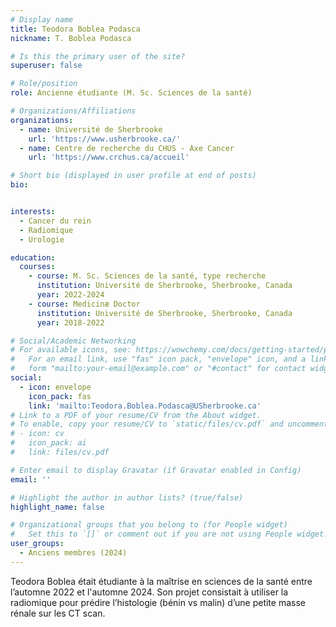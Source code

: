 ```yaml
---
# Display name
title: Teodora Boblea Podasca
nickname: T. Boblea Podasca

# Is this the primary user of the site?
superuser: false

# Role/position
role: Ancienne étudiante (M. Sc. Sciences de la santé)

# Organizations/Affiliations
organizations:
  - name: Université de Sherbrooke
    url: 'https://www.usherbrooke.ca/'
  - name: Centre de recherche du CHUS - Axe Cancer
    url: 'https://www.crchus.ca/accueil'

# Short bio (displayed in user profile at end of posts)
bio: 


interests:
  - Cancer du rein
  - Radiomique
  - Urologie

education:
  courses:
    - course: M. Sc. Sciences de la santé, type recherche
      institution: Université de Sherbrooke, Sherbrooke, Canada
      year: 2022-2024
    - course: Medicinæ Doctor
      institution: Université de Sherbrooke, Sherbrooke, Canada
      year: 2018-2022

# Social/Academic Networking
# For available icons, see: https://wowchemy.com/docs/getting-started/page-builder/#icons
#   For an email link, use "fas" icon pack, "envelope" icon, and a link in the
#   form "mailto:your-email@example.com" or "#contact" for contact widget.
social:
  - icon: envelope
    icon_pack: fas
    link: 'mailto:Teodora.Boblea.Podasca@USherbrooke.ca'
# Link to a PDF of your resume/CV from the About widget.
# To enable, copy your resume/CV to `static/files/cv.pdf` and uncomment the lines below.
# - icon: cv
#   icon_pack: ai
#   link: files/cv.pdf

# Enter email to display Gravatar (if Gravatar enabled in Config)
email: ''

# Highlight the author in author lists? (true/false)
highlight_name: false

# Organizational groups that you belong to (for People widget)
#   Set this to `[]` or comment out if you are not using People widget.
user_groups:
  - Anciens membres (2024)
---
```


Teodora Boblea était étudiante à la maîtrise en sciences de la santé entre l’automne 2022 et l'automne 2024. Son projet consistait à 
utiliser la radiomique pour prédire l’histologie (bénin vs malin) d’une petite masse rénale sur les CT scan. 
